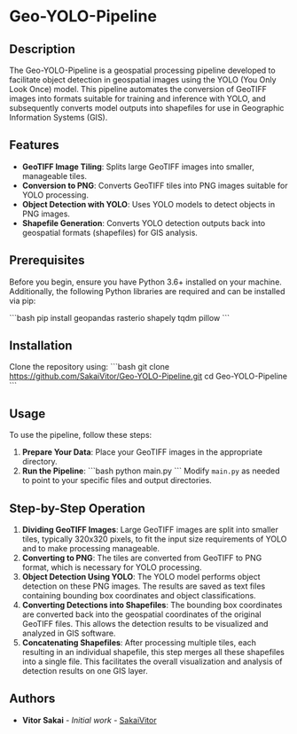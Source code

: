 
# Geo-YOLO-Pipeline

## Description
The Geo-YOLO-Pipeline is a geospatial processing pipeline developed to facilitate object detection in geospatial images using the YOLO (You Only Look Once) model. This pipeline automates the conversion of GeoTIFF images into formats suitable for training and inference with YOLO, and subsequently converts model outputs into shapefiles for use in Geographic Information Systems (GIS).

## Features
- **GeoTIFF Image Tiling**: Splits large GeoTIFF images into smaller, manageable tiles.
- **Conversion to PNG**: Converts GeoTIFF tiles into PNG images suitable for YOLO processing.
- **Object Detection with YOLO**: Uses YOLO models to detect objects in PNG images.
- **Shapefile Generation**: Converts YOLO detection outputs back into geospatial formats (shapefiles) for GIS analysis.

## Prerequisites
Before you begin, ensure you have Python 3.6+ installed on your machine. Additionally, the following Python libraries are required and can be installed via pip:

\```bash
pip install geopandas rasterio shapely tqdm pillow
\```

## Installation
Clone the repository using:
\```bash
git clone https://github.com/SakaiVitor/Geo-YOLO-Pipeline.git
cd Geo-YOLO-Pipeline
\```

## Usage
To use the pipeline, follow these steps:

1. **Prepare Your Data**: Place your GeoTIFF images in the appropriate directory.
2. **Run the Pipeline**:
   \```bash
   python main.py
   \```
   Modify `main.py` as needed to point to your specific files and output directories.

## Step-by-Step Operation
1. **Dividing GeoTIFF Images**: Large GeoTIFF images are split into smaller tiles, typically 320x320 pixels, to fit the input size requirements of YOLO and to make processing manageable.
2. **Converting to PNG**: The tiles are converted from GeoTIFF to PNG format, which is necessary for YOLO processing.
3. **Object Detection Using YOLO**: The YOLO model performs object detection on these PNG images. The results are saved as text files containing bounding box coordinates and object classifications.
4. **Converting Detections into Shapefiles**: The bounding box coordinates are converted back into the geospatial coordinates of the original GeoTIFF files. This allows the detection results to be visualized and analyzed in GIS software.
5. **Concatenating Shapefiles**: After processing multiple tiles, each resulting in an individual shapefile, this step merges all these shapefiles into a single file. This facilitates the overall visualization and analysis of detection results on one GIS layer.

## Authors
- **Vitor Sakai** - *Initial work* - [SakaiVitor](https://github.com/SakaiVitor)
